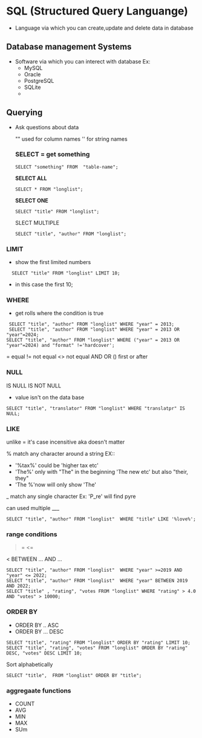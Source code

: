 # SQL (Structured Query Languange)

- Language via which you can create,update and delete data in database

## Database management Systems 

- Software via which you can interect with database
  Ex:
  - MySQL
  - Oracle
  - PostgreSQL
  - SQLite
  - 
## Querying 
- Ask questions about data
  
  "" used for column names
  '' for string names 

  ###   SELECT = get something

  ```
  SELECT "something" FROM  "table-name";
  ```


  **SELECT ALL**
  ```
  SELECT * FROM "longlist";
  ```

  **SELECT ONE**
    ```
  SELECT "title" FROM "longlist";
  ```

  SLECT MULTIPLE
  ```
  SELECT "title", "author" FROM "longlist";
  ```

### LIMIT 

- show the first limited numbers 

```
  SELECT "title" FROM "longlist" LIMIT 10;

```
- in this case the first 10;

### WHERE

- get rolls where the condition is true

 ```
  SELECT "title", "author" FROM "longlist" WHERE "year" = 2013;
  SELECT "title", "author" FROM "longlist" WHERE "year" = 2013 OR "year"=2024;
 SELECT "title", "author" FROM "longlist" WHERE ("year" = 2013 OR "year"=2024) and "format" !='hardcover';
```

= equal
!= not equal
<> not equal
AND
OR
() first or after 

### NULL

IS NULL
IS NOT NULL

- value isn't on the data base

 ```
 SELECT "title", "translator" FROM "longlist" WHERE "translatpr" IS NULL;
```

### LIKE

unlike = it's case incensitive aka doesn't matter 

% match any character around a string 
EX::
- '%tax%' could be 'higher tax etc'
- 'The%' only with "The" in the beginning 'The new etc' but also "their, they"
- 'The %'now will only show 'The' 


_ match any single character
Ex: 'P_re' will find pyre

can used multiple ___

  ```
  SELECT "title", "author" FROM "longlist"  WHERE "title" LIKE '%love%';
  ```

### range conditions 

>=
<=
>
<
BETWEEN ... AND ...

  ```
  SELECT "title", "author" FROM "longlist"  WHERE "year" >=2019 AND "year" <= 2022;
  SELECT "title", "author" FROM "longlist"  WHERE "year" BETWEEN 2019 AND 2022;
  SELECT "title" , "rating", "votes FROM "longlist" WHERE "rating" > 4.0 AND "votes" > 10000;

  ```
### ORDER BY

- ORDER BY .. ASC
- ORDER BY ... DESC

```
SELECT "title", "rating" FROM "longlist" ORDER BY "rating" LIMIT 10;
SELECT "title", "rating", "votes" FROM "longlist" ORDER BY "rating" DESC, "votes" DESC LIMIT 10;

```

Sort alphabetically

```
SELECT "title",  FROM "longlist" ORDER BY "title";
```

### aggregaate functions 

- COUNT
- AVG
- MIN
- MAX
- SUm
